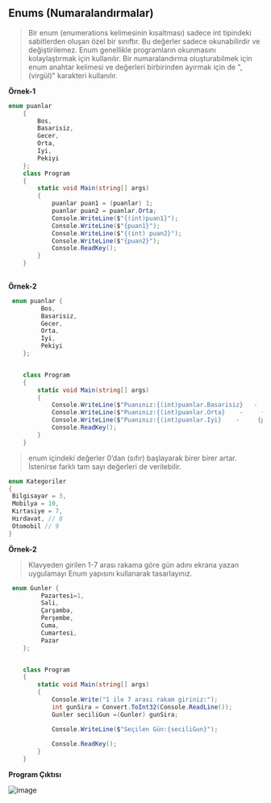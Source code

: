 ## Enums (Numaralandırmalar) ##
> Bir enum (enumerations kelimesinin kısaltması) sadece int tipindeki sabitlerden oluşan özel bir sınıftır. 
> Bu değerler sadece okunabilirdir ve değiştirilemez. Enum genellikle programların okunmasını kolaylaştırmak için kullanılır.
> Bir numaralandırma oluşturabilmek için enum anahtar kelimesi ve değerleri birbirinden ayırmak için de ", (virgül)" karakteri kullanılır.

**Örnek-1**
```csharp
enum puanlar
    {
        Bos,
        Basarisiz,
        Gecer,
        Orta,
        Iyi,
        Pekiyi
    };
    class Program
    {
        static void Main(string[] args)
        {
            puanlar puan1 = (puanlar) 1;
            puanlar puan2 = puanlar.Orta;
            Console.WriteLine($"{(int)puan1}");
            Console.WriteLine($"{puan1}");
            Console.WriteLine($"{(int) puan2}");
            Console.WriteLine($"{puan2}");
            Console.ReadKey();
        }
    }
    
```

**Örnek-2**

```csharp
 enum puanlar { 
         Bos,
         Basarisiz,
         Gecer,
         Orta,
         Iyi,
         Pekiyi
    };


    class Program
    {
        static void Main(string[] args)
        {
            Console.WriteLine($"Puanınız:{(int)puanlar.Basarisiz}   -    {puanlar.Basarisiz}");
            Console.WriteLine($"Puanınız:{(int)puanlar.Orta}    -     {puanlar.Orta}");
            Console.WriteLine($"Puanınız:{(int)puanlar.Iyi}    -     {puanlar.Iyi}");
            Console.ReadKey();
        }
    }
```

> enum içindeki değerler 0’dan (sıfır) başlayarak birer birer artar. İstenirse farklı tam sayı değerleri de 
verilebilir. 

```csharp
enum Kategoriler
{
 Bilgisayar = 3,
 Mobilya = 10,
 Kırtasiye = 7,
 Hırdavat, // 8
 Otomobil // 9
}
```

**Örnek-2**
> Klavyeden girilen 1-7 arası rakama göre gün adını ekrana yazan uygulamayı Enum yapısını kullanarak tasarlayınız.

```csharp
 enum Gunler { 
         Pazartesi=1,
         Sali,
         Çarşamba,
         Perşembe,
         Cuma,
         Cumartesi,
         Pazar
    };


    class Program
    {
        static void Main(string[] args)
        {
            Console.Write("1 ile 7 arası rakam giriniz:");
            int gunSira = Convert.ToInt32(Console.ReadLine());
            Gunler seciliGun =(Gunler) gunSira;

            Console.WriteLine($"Seçilen Gün:{seciliGun}");
           
            Console.ReadKey();
        }
    }

```

**Program Çıktısı**

![image](https://user-images.githubusercontent.com/28144917/146364037-a3437d3b-09fb-41d9-81f8-a27ac4813da3.png)
